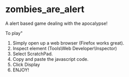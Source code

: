 # zombies_are_alert
A alert based game dealing with the apocalypse!

To play"
  1. Simply open up a web browser (Firefox works great).
  2. Inspect element (Tools\Web Developer\Inspector)
  3. Select ScratchPad.
  4. Copy and paste the javascript code.
  5. Click Display
  6. ENJOY!
